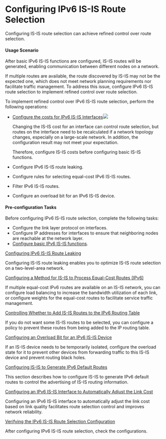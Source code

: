 Configuring IPv6 IS-IS Route Selection
======================================

Configuring IS-IS route selection can achieve refined control over route selection.

#### Usage Scenario

After basic IPv6 IS-IS functions are configured, IS-IS routes will be generated, enabling communication between different nodes on a network.

If multiple routes are available, the route discovered by IS-IS may not be the expected one, which does not meet network planning requirements nor facilitate traffic management. To address this issue, configure IPv6 IS-IS route selection to implement refined control over route selection.

To implement refined control over IPv6 IS-IS route selection, perform the following operations:

* [Configure the costs for IPv6 IS-IS Interfaces](dc_vrp_isis_cfg_1026.html)![](../../../../public_sys-resources/note_3.0-en-us.png) 
  
  Changing the IS-IS cost for an interface can control route selection, but routes on the interface need to be recalculated if a network topology changes, especially on a large-scale network. In addition, the configuration result may not meet your expectation.
  
  Therefore, configure IS-IS costs before configuring basic IS-IS functions.
* Configure IPv6 IS-IS route leaking.
* Configure rules for selecting equal-cost IPv6 IS-IS routes.
* Filter IPv6 IS-IS routes.
* Configure an overload bit for an IPv6 IS-IS device.


#### Pre-configuration Tasks

Before configuring IPv6 IS-IS route selection, complete the following tasks:

* Configure the link layer protocol on interfaces.
* Configure IP addresses for interfaces to ensure that neighboring nodes are reachable at the network layer.
* [Configure basic IPv6 IS-IS functions](dc_vrp_isis_cfg_1023.html).


[Configuring IPv6 IS-IS Route Leaking](../../../../software/nev8r10_vrpv8r16/user/vrp/dc_vrp_isis_cfg_1030.html)

Configuring IS-IS route leaking enables you to optimize IS-IS route selection on a two-level-area network.

[Configuring a Method for IS-IS to Process Equal-Cost Routes (IPv6)](../../../../software/nev8r10_vrpv8r16/user/vrp/dc_vrp_isis_cfg_1031_23.0.html)

If multiple equal-cost IPv6 routes are available on an IS-IS network, you can configure load balancing to increase the bandwidth utilization of each link, or configure weights for the equal-cost routes to facilitate service traffic management.

[Controlling Whether to Add IS-IS Routes to the IPv6 Routing Table](../../../../software/nev8r10_vrpv8r16/user/vrp/dc_vrp_isis_cfg_1032.html)

If you do not want some IS-IS routes to be selected, you can configure a policy to prevent these routes from being added to the IP routing table.

[Configuring an Overload Bit for an IPv6 IS-IS Device](../../../../software/nev8r10_vrpv8r16/user/vrp/dc_vrp_isis_cfg_1033.html)

If an IS-IS device needs to be temporarily isolated, configure the overload state for it to prevent other devices from forwarding traffic to this IS-IS device and prevent routing black holes.

[Configuring IS-IS to Generate IPv6 Default Routes](../../../../software/nev8r10_vrpv8r16/user/vrp/dc_vrp_isis_cfg_1034.html)

This section describes how to configure IS-IS to generate IPv6 default routes to control the advertising of IS-IS routing information.

[Configuring an IPv6 IS-IS Interface to Automatically Adjust the Link Cost](../../../../software/nev8r10_vrpv8r16/user/vrp/dc_vrp_isis_cfg_1054.html)

Configuring an IPv6 IS-IS interface to automatically adjust the link cost based on link quality facilitates route selection control and improves network reliability.

[Verifying the IPv6 IS-IS Route Selection Configuration](../../../../software/nev8r10_vrpv8r16/user/vrp/dc_vrp_isis_cfg_1035.html)

After configuring IPv6 IS-IS route selection, check the configurations.